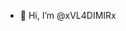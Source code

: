 - 👋 Hi, I’m @xVL4DIMIRx


<!---
xVL4DIMIRx/xVL4DIMIRx is a ✨ special ✨ repository because its `README.md` (this file) appears on your GitHub profile.
You can click the Preview link to take a look at your changes.
--->
